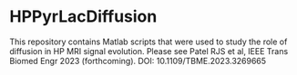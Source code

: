 # HPPyrLacDiffusion
This repository contains Matlab scripts that were used to study the role of diffusion in HP MRI signal evolution. 
Please see Patel RJS et al, IEEE Trans Biomed Engr 2023 (forthcoming).  DOI: 10.1109/TBME.2023.3269665
